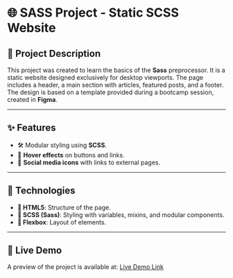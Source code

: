 # 🌐 SASS Project - Static SCSS Website

## 📖 Project Description

This project was created to learn the basics of the **Sass** preprocessor. It is a static website designed exclusively for desktop viewports. The page includes a header, a main section with articles, featured posts, and a footer.  
The design is based on a template provided during a bootcamp session, created in **Figma**.

---

## ✨ Features

- 🛠️ Modular styling using **SCSS**.
- 🎨 **Hover effects** on buttons and links.
- 🌟 **Social media icons** with links to external pages.

---

## 🛑 Technologies

- **📄 HTML5**: Structure of the page.
- **🎨 SCSS (Sass)**: Styling with variables, mixins, and modular components.
- **📏 Flexbox**: Layout of elements.

---

## 🚀 Live Demo

A preview of the project is available at: [Live Demo Link](https://pawulina.github.io/First-steps-with-SASS/)
